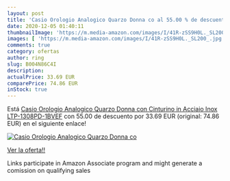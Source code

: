 ```yaml
---
layout: post
title: 'Casio Orologio Analogico Quarzo Donna co al 55.00 % de descuento'
date: 2020-12-05 01:40:11
thumbnailImage: 'https://m.media-amazon.com/images/I/41R-zSS9H0L._SL200_.jpg'
images: [ 'https://m.media-amazon.com/images/I/41R-zSS9H0L._SL200_.jpg' ]
comments: true
category: ofertas
author: ring
slug: B004N86C4I
description:
actualPrice: 33.69 EUR
comparePrice: 74.86 EUR
inStock: true
---
```


Está [Casio Orologio Analogico Quarzo Donna con Cinturino in Acciaio Inox LTP-1308PD-1BVEF](https://www.amazon.it/dp/B004N86C4I/?tag=tolees00-21) con 55.00 de descuento por 33.69 EUR (original: 74.86 EUR) en el siguiente enlace!

[![Casio Orologio Analogico Quarzo Donna co](https://m.media-amazon.com/images/I/41R-zSS9H0L._SL200_.jpg)](https://www.amazon.it/dp/B004N86C4I/?tag=tolees00-21)

[Ver la oferta!!](https://www.amazon.it/dp/B004N86C4I/?tag=tolees00-21)

Links participate in Amazon Associate program and might generate a comission on qualifying sales


